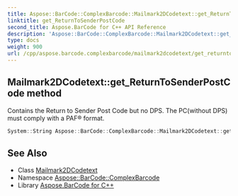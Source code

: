 ```yaml
---
title: Aspose::BarCode::ComplexBarcode::Mailmark2DCodetext::get_ReturnToSenderPostCode method
linktitle: get_ReturnToSenderPostCode
second_title: Aspose.BarCode for C++ API Reference
description: 'Aspose::BarCode::ComplexBarcode::Mailmark2DCodetext::get_ReturnToSenderPostCode method. Contains the Return to Sender Post Code but no DPS. The PC(without DPS) must comply with a PAF® format in C++.'
type: docs
weight: 900
url: /cpp/aspose.barcode.complexbarcode/mailmark2dcodetext/get_returntosenderpostcode/
---
```

## Mailmark2DCodetext::get_ReturnToSenderPostCode method


Contains the Return to Sender Post Code but no DPS. The PC(without DPS) must comply with a PAF® format.

```cpp
System::String Aspose::BarCode::ComplexBarcode::Mailmark2DCodetext::get_ReturnToSenderPostCode() const
```

## See Also

* Class [Mailmark2DCodetext](../)
* Namespace [Aspose::BarCode::ComplexBarcode](../../)
* Library [Aspose.BarCode for C++](../../../)
